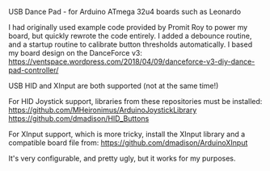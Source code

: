 USB Dance Pad - for Arduino ATmega 32u4 boards such as Leonardo

I had originally used example code provided by Promit Roy to power my board, but quickly
rewrote the code entirely. I added a debounce routine, and a startup routine to calibrate
button thresholds automatically. I based my board design on the DanceForce v3: https://ventspace.wordpress.com/2018/04/09/danceforce-v3-diy-dance-pad-controller/

USB HID and XInput are both supported (not at the same time!)

For HID Joystick support, libraries from these repositories must be installed:
https://github.com/MHeironimus/ArduinoJoystickLibrary
https://github.com/dmadison/HID_Buttons

For XInput support, which is more tricky, install the XInput library and a compatible board file from:
https://github.com/dmadison/ArduinoXInput

It's very configurable, and pretty ugly, but it works for my purposes.